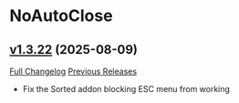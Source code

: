 # NoAutoClose

## [v1.3.22](https://github.com/NumyAddon/NoAutoClose/tree/v1.3.22) (2025-08-09)
[Full Changelog](https://github.com/NumyAddon/NoAutoClose/compare/v1.3.21...v1.3.22) [Previous Releases](https://github.com/NumyAddon/NoAutoClose/releases)

- Fix the Sorted addon blocking ESC menu from working  
